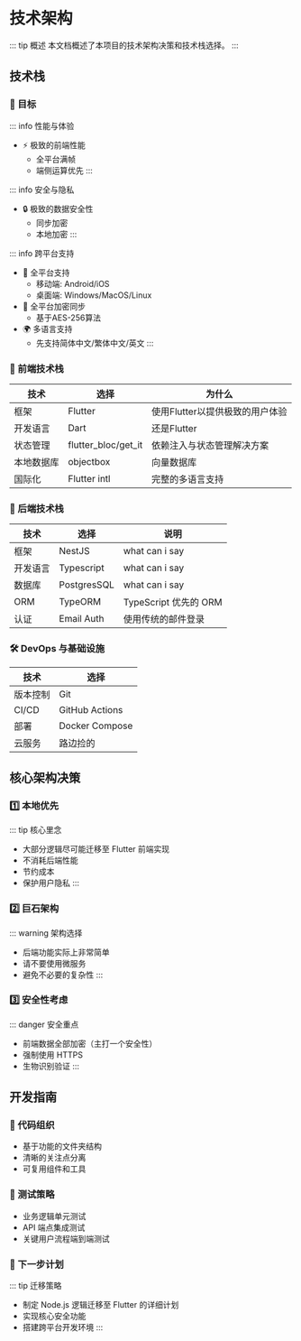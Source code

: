# 技术架构

::: tip 概述
本文档概述了本项目的技术架构决策和技术栈选择。
:::

## 技术栈

### 🎯 目标

::: info 性能与体验
- ⚡️ 极致的前端性能
  - 全平台满帧
  - 端侧运算优先
:::

::: info 安全与隐私
- 🔒 极致的数据安全性
  - 同步加密
  - 本地加密
:::

::: info 跨平台支持
- 📱 全平台支持
  - 移动端: Android/iOS
  - 桌面端: Windows/MacOS/Linux
- 🔄 全平台加密同步
  - 基于AES-256算法
- 🌍 多语言支持
  - 先支持简体中文/繁体中文/英文
:::

### 💫 前端技术栈

| 技术    | 选择                  | 为什么                 |
| ----- | ------------------- | ------------------- |
| 框架    | Flutter             | 使用Flutter以提供极致的用户体验 |
| 开发语言  | Dart                | 还是Flutter           |
| 状态管理  | flutter_bloc/get_it | 依赖注入与状态管理解决方案       |
| 本地数据库 | objectbox           | 向量数据库               |
| 国际化   | Flutter intl        | 完整的多语言支持            |

### 🔧 后端技术栈

| 技术   | 选择          | 说明                 |
| ---- | ----------- | ------------------ |
| 框架   | NestJS      | what can i say     |
| 开发语言 | Typescript  | what can i say     |
| 数据库  | PostgresSQL | what can i say     |
| ORM  | TypeORM     | TypeScript 优先的 ORM |
| 认证   | Email Auth  | 使用传统的邮件登录          |

### 🛠️ DevOps 与基础设施
| 技术    | 选择             |
| ----- | -------------- |
| 版本控制  | Git            |
| CI/CD | GitHub Actions |
| 部署    | Docker Compose |
| 云服务   | 路边捡的           |

## 核心架构决策

### 1️⃣ 本地优先
::: tip 核心里念
- 大部分逻辑尽可能迁移至 Flutter 前端实现
- 不消耗后端性能
- 节约成本
- 保护用户隐私
:::

### 2️⃣ 巨石架构
::: warning 架构选择
- 后端功能实际上非常简单
- 请不要使用微服务
- 避免不必要的复杂性
:::

### 3️⃣ 安全性考虑
::: danger 安全重点
- 前端数据全部加密（主打一个安全性）
- 强制使用 HTTPS
- 生物识别验证
:::

## 开发指南

### 📁 代码组织
- 基于功能的文件夹结构
- 清晰的关注点分离
- 可复用组件和工具

### 🧪 测试策略
- 业务逻辑单元测试
- API 端点集成测试
- 关键用户流程端到端测试

### 📅 下一步计划
::: tip 迁移策略
- 制定 Node.js 逻辑迁移至 Flutter 的详细计划
- 实现核心安全功能
- 搭建跨平台开发环境
:::
